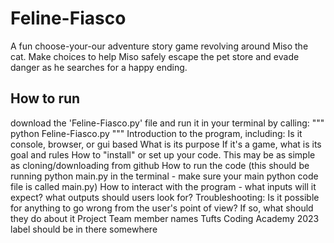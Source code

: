 # Feline-Fiasco
A fun choose-your-our adventure story game revolving around Miso the cat. Make choices to help Miso safely escape the pet store and evade danger as he searches for a happy ending.

## How to run
download the 'Feline-Fiasco.py' file and run it in your terminal by calling:
"""
python Feline-Fiasco.py
"""
Introduction to the program, including:
Is it console, browser, or gui based
What is its purpose
If it's a game, what is its goal and rules
How to "install" or set up your code. This may be as simple as cloning/downloading from github
How to run the code (this should be running python main.py in the terminal - make sure your main python code file is called main.py)
How to interact with the program - what inputs will it expect? what outputs should users look for?
Troubleshooting:
Is it possible for anything to go wrong from the user's point of view? If so, what should they do about it
Project Team member names
Tufts Coding Academy 2023 label should be in there somewhere
